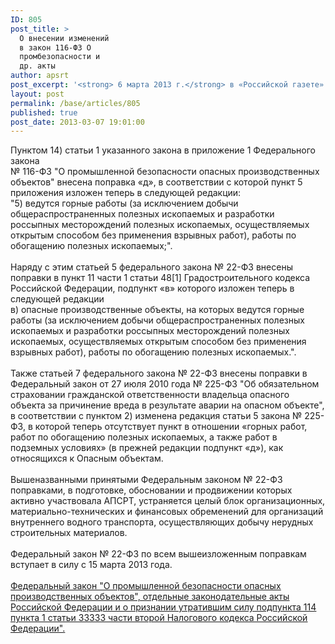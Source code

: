 ```yaml
---
ID: 805
post_title: >
  О внесении изменений
  в закон 116-ФЗ О
  промбезопасности и
  др. акты
author: apsrt
post_excerpt: '<strong> 6 марта 2013 г.</strong> в «Российской газете» (N 6024) опубликован Федеральный закон от 04 марта 2013 г. № 22-ФЗ  &quot;О внесении изменений в Федеральный закон &quot;О промышленной безопасности опасных производственных объектов&quot;, отдельные законодательные акты Российской Федерации и о признании утратившим силу подпункта 114 пункта 1 статьи 33333 части второй Налогового кодекса Российской Федерации&quot;.'
layout: post
permalink: /base/articles/805
published: true
post_date: 2013-03-07 19:01:00
---
```

Пунктом 14) статьи 1 указанного закона в приложение 1 Федерального закона  <br />
№ 116-ФЗ &quot;О промышленной безопасности опасных производственных объектов&quot;  внесена поправка «д», в соответствии с которой пункт 5 приложения изложен теперь в следующей редакции: <br />
 &quot;5) ведутся горные работы (за исключением добычи общераспространенных полезных ископаемых и разработки россыпных месторождений полезных ископаемых, осуществляемых открытым способом без применения взрывных работ), работы по обогащению полезных ископаемых;&quot;.<br />
<br />
      Наряду с этим статьей 5 федерального закона № 22-ФЗ внесены поправки в пункт 11 части 1 статьи 48[1] Градостроительного кодекса Российской Федерации, подпункт «в» которого изложен теперь в следующей редакции <br />
в) опасные производственные объекты, на которых ведутся горные работы (за исключением добычи общераспространенных полезных ископаемых и разработки россыпных месторождений полезных ископаемых, осуществляемых открытым способом без применения взрывных работ), работы по обогащению полезных ископаемых.&quot;.<br />
<br />
     Также статьей 7 федерального закона № 22-ФЗ внесены поправки  в Федеральный закон от 27 июля 2010 года № 225-ФЗ &quot;Об обязательном страховании гражданской ответственности владельца опасного объекта за причинение вреда в результате аварии на опасном объекте&quot;, в соответствии с пунктом 2)  изменена редакция статьи 5 закона № 225-ФЗ, в которой теперь отсутствует пункт в отношении «горных работ, работ по обогащению полезных ископаемых, а также работ в подземных условиях» (в прежней редакции подпункт «д»), как относящихся к Опасным объектам.<br />
<br />
     Вышеназванными принятыми Федеральным законом № 22-ФЗ поправками, в подготовке, обосновании и продвижении которых активно участвовала АПСРТ, устраняется целый блок организационных, материально-технических и финансовых обременений  для организаций внутреннего водного транспорта, осуществляющих добычу нерудных строительных материалов.<br />
<br />
    Федеральный закон № 22-ФЗ по всем вышеизложенным поправкам вступает в силу с 15 марта 2013 года. <br />
<br />
<a href="http://www.apsrt.ru/docs/ww11.doc"><span style="text-decoration:underline;"> Федеральный закон &quot;О промышленной безопасности опасных производственных объектов&quot;, отдельные законодательные акты Российской Федерации и о признании утратившим силу подпункта 114 пункта 1 статьи 33333 части второй Налогового кодекса Российской Федерации&quot;. </span></a>